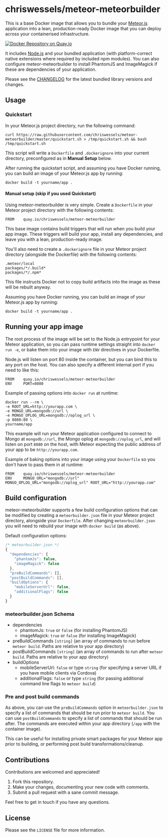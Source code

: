 # chriswessels/meteor-meteorbuilder

This is a base Docker image that allows you to bundle your [Meteor.js](https://www.meteor.com) application into a lean, production-ready Docker image that you can deploy across your containerised infrastructure.

[![Docker Repository on Quay.io](https://quay.io/repository/chriswessels/meteor-meteorbuilder/status "Docker Repository on Quay.io")](https://quay.io/repository/chriswessels/meteor-meteorbuilder)

It includes [Node.js](https://nodejs.org/) and your bundled application (with platform-correct native extensions where required by included npm modules). You can also configure meteor-meteorbuilder to install PhantomJS and ImageMagick if these are dependencies of your application.

Please see the [CHANGELOG](https://github.com/chriswessels/meteor-meteorbuilder/blob/master/CHANGELOG.md) for the latest bundled library versions and changes.

## Usage

### Quickstart

In your Meteor.js project directory, run the following command:

    curl https://raw.githubusercontent.com/chriswessels/meteor-meteorbuilder/master/quickstart.sh > /tmp/quickstart.sh && bash /tmp/quickstart.sh

This script will write a `Dockerfile` and `.dockerignore` into your current directory, preconfigured as in **Manual Setup** below.

After running the quickstart script, and assuming you have Docker running, you can build an image of your Meteor.js app by running:

    docker build -t yourname/app .

#### Manual setup (skip if you used Quickstart)

Using meteor-meteorbuilder is very simple. Create a `Dockerfile` in your Meteor project directory with the following contents:

    FROM    quay.io/chriswessels/meteor-meteorbuilder

This base image contains build triggers that will run when you build your app image. These triggers will build your app, install any dependencies, and leave you with a lean, production-ready image.

You'll also need to create a `.dockerignore` file in your Meteor project directory (alongside the Dockerfile) with the following contents:

    .meteor/local
    packages/*/.build*
    packages/*/.npm*

This file instructs Docker not to copy build artifacts into the image as these will be rebuilt anyway.

Assuming you have Docker running, you can build an image of your Meteor.js app by running:

    docker build -t yourname/app .

## Running your app image

The root process of the image will be set to the Node.js entrypoint for your Meteor application, so you can pass runtime settings straight into `docker run -e`, or bake them into your image with `ENV` directives in your Dockerfile.

Node.js will listen on port 80 inside the container, but you can bind this to any port on the host. You can also specify a different internal port if you need to like this:

    FROM    quay.io/chriswessels/meteor-meteorbuilder
    ENV     PORT=8080

Example of passing options into `docker run` at runtime:

    docker run --rm \
    -e ROOT_URL=http://yourapp.com \
    -e MONGO_URL=mongodb://url \
    -e MONGO_OPLOG_URL=mongodb://oplog_url \
    -p 8080:80 \
    yourname/app

This example will run your Meteor application configured to connect to Mongo at `mongodb://url`, the Mongo oplog at `mongodb://oplog_url`, and will listen on port `8080` on the host, with Meteor expecting the public address of your app to be `http://yourapp.com`.

Example of baking options into your image using your `Dockerfile` so you don't have to pass them in at runtime:

    FROM    quay.io/chriswessels/meteor-meteorbuilder
    ENV     MONGO_URL="mongodb://url" MONGO_OPLOG_URL="mongodb://oplog_url" ROOT_URL="http://yourapp.com"

## Build configuration

meteor-meteorbuilder supports a few build configuration options that can be modified by creating a `meteorbuilder.json` file in your Meteor project directory, alongside your `Dockerfile`. After changing `meteorbuilder.json` you will need to rebuild your image with `docker build` (as above).

Default configuration options:

```javascript
/* meteorbuilder.json */
{
  "dependencies": {
    "phantomJs": false,
    "imageMagick": false
  },
  "preBuildCommands": [],
  "postBuildCommands": [],
  "buildOptions": {
    "mobileServerUrl": false,
    "additionalFlags": false
  }
}
```

### meteorbuilder.json Schema

- dependencies
  - phantomJs: `true` or `false` (for installing PhantomJS)
  - imageMagick: `true` or `false` (for installing ImageMagick)
- preBuildCommands `[string]` (an array of commands to run before `meteor build`. Paths are relative to your app directory)
- postBuildCommands `[string]` (an array of commands to run after `meteor build`. Paths are relative to your app directory)
- buildOptions
  - mobileServerUrl: `false` or type `string` (for specifying a server URL if you have mobile clients via Cordova)
  - additionalFlags: `false` or type `string` (for passing additional command line flags to `meteor build`)

### Pre and post build commands

As above, you can use the `preBuildCommands` option in `meteorbuilder.json` to specify a list of commands that should be run prior to `meteor build`. You can use `postBuildCommands` to specify a list of commands that should be run after. The commands are executed within your app directory (`/app` with the container image).

This can be useful for installing private smart packages for your Meteor app prior to building, or performing post build transformations/cleanup.

## Contributions

Contributions are welcomed and appreciated!

1. Fork this repository.
1. Make your changes, documenting your new code with comments.
1. Submit a pull request with a sane commit message.

Feel free to get in touch if you have any questions.

## License

Please see the `LICENSE` file for more information.
